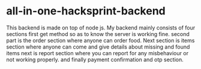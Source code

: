 # all-in-one-hacksprint-backend

This backend is made on top of node js. My backend mainly consists of four sections first get method so as to know the server is working fine. second part is the order section where anyone can order food. Next section is items section where anyone can come and give details about missing and found items next is report section where you can report for any misbehaviour or not working properly. and finally payment confirmation and otp section.
